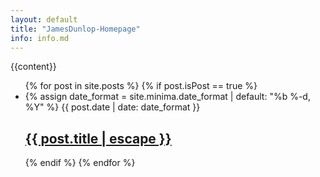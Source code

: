 ```yaml
---
layout: default
title: "JamesDunlop-Homepage"
info: info.md
---
```

<div class="body">
  {{content}}

  <ul class="post-list">
    {% for post in site.posts %}
        {% if post.isPost == true %}
          <li>
            {% assign date_format = site.minima.date_format | default: "%b %-d, %Y" %}
            <span class="post-meta">{{ post.date | date: date_format }}</span>
            <h2>
              <a class="post-link" href="{{ post.url | relative_url }}">{{ post.title | escape }}</a>
            </h2>
          </li>
        {% endif %}
    {% endfor %}
  </ul>
</div>
